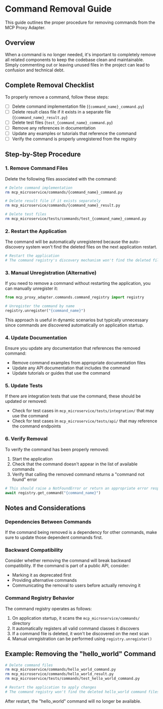 # Command Removal Guide

This guide outlines the proper procedure for removing commands from the MCP Proxy Adapter.

## Overview

When a command is no longer needed, it's important to completely remove all related components to keep the codebase clean and maintainable. Simply commenting out or leaving unused files in the project can lead to confusion and technical debt.

## Complete Removal Checklist

To properly remove a command, follow these steps:

- [ ] Delete command implementation file (`{command_name}_command.py`)
- [ ] Delete result class file if it exists in a separate file (`{command_name}_result.py`)
- [ ] Delete test files (`test_{command_name}_command.py`)
- [ ] Remove any references in documentation
- [ ] Update any examples or tutorials that reference the command
- [ ] Verify the command is properly unregistered from the registry

## Step-by-Step Procedure

### 1. Remove Command Files

Delete the following files associated with the command:

```bash
# Delete command implementation
rm mcp_microservice/commands/{command_name}_command.py

# Delete result file if it exists separately
rm mcp_microservice/commands/{command_name}_result.py

# Delete test files
rm mcp_microservice/tests/commands/test_{command_name}_command.py
```

### 2. Restart the Application

The command will be automatically unregistered because the auto-discovery system won't find the deleted files on the next application restart.

```bash
# Restart the application
# The command registry's discovery mechanism won't find the deleted files
```

### 3. Manual Unregistration (Alternative)

If you need to remove a command without restarting the application, you can manually unregister it:

```python
from mcp_proxy_adapter.commands.command_registry import registry

# Unregister the command by name
registry.unregister("{command_name}")
```

This approach is useful in dynamic scenarios but typically unnecessary since commands are discovered automatically on application startup.

### 4. Update Documentation

Ensure you update any documentation that references the removed command:

- Remove command examples from appropriate documentation files
- Update any API documentation that includes the command
- Update tutorials or guides that use the command

### 5. Update Tests

If there are integration tests that use the command, these should be updated or removed:

- Check for test cases in `mcp_microservice/tests/integration/` that may use the command
- Check for test cases in `mcp_microservice/tests/api/` that may reference the command endpoints

### 6. Verify Removal

To verify the command has been properly removed:

1. Start the application
2. Check that the command doesn't appear in the list of available commands
3. Verify that calling the removed command returns a "command not found" error

```python
# This should raise a NotFoundError or return an appropriate error response
await registry.get_command("{command_name}")
```

## Notes and Considerations

### Dependencies Between Commands

If the command being removed is a dependency for other commands, make sure to update those dependent commands first.

### Backward Compatibility

Consider whether removing the command will break backward compatibility. If the command is part of a public API, consider:

- Marking it as deprecated first
- Providing alternative commands
- Communicating the removal to users before actually removing it

### Command Registry Behavior

The command registry operates as follows:

1. On application startup, it scans the `mcp_microservice/commands/` directory
2. It automatically registers all valid command classes it discovers
3. If a command file is deleted, it won't be discovered on the next scan
4. Manual unregistration can be performed using `registry.unregister()`

## Example: Removing the "hello_world" Command

```bash
# Delete command files
rm mcp_microservice/commands/hello_world_command.py
rm mcp_microservice/commands/hello_world_result.py
rm mcp_microservice/tests/commands/test_hello_world_command.py

# Restart the application to apply changes
# The command registry won't find the deleted hello_world command files
```

After restart, the "hello_world" command will no longer be available. 